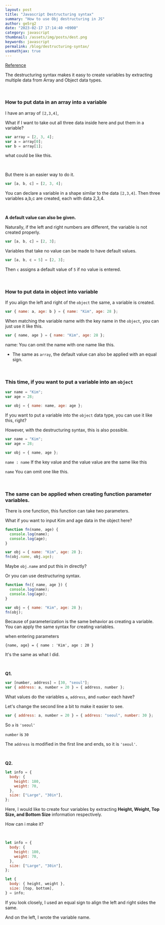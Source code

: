 ```yaml
---
layout: post
title: "Javascript Destructuring syntax"
summary: "How to use Obj destructuring in JS"
author: ge5rg2
date: "2023-02-17 17:14:40 +0900"
category: javascript
thumbnail: /assets/img/posts/dest.png
keywords: javascript
permalink: /blog/destructuring-syntax/
usemathjax: true
---
```


[Reference](https://codingapple.com/)

The destructuring syntax makes it easy to create variables by extracting multiple data from Array and Object data types.

<br/>

### **How to put data in an array into a variable**

I have an array of `[2,3,4]`,

What if I want to take out all three data inside here and put them in a variable?

```jsx
var array = [2, 3, 4];
var a = array[0];
var b = array[1];
```

what could be like this.

<br/>

But there is an easier way to do it.

```jsx
var [a, b, c] = [2, 3, 4];
```

You can declare a variable in a shape similar to the data `[2,3,4]`.
Then three variables a,b,c are created, each with data 2,3,4.

<br/>

**A default value can also be given.**

Naturally, if the left and right numbers are different, the variable is not created properly.

```jsx
var [a, b, c] = [2, 3];
```

Variables that take no value can be made to have default values.

```jsx
var [a, b, c = 5] = [2, 3];
```

Then `c` assigns a default value of `5` if no value is entered.

<br/>

### How to put data in object into variable

If you align the left and right of the `object` the same, a variable is created.

```jsx
var { name: a, age: b } = { name: "Kim", age: 28 };
```

When matching the variable name with the key name in the `object`, you can just use it like this.

```jsx
var { name, age } = { name: "Kim", age: 28 };
```

name: You can omit the name with one name like this.

- The same as `array`, the default value can also be applied with an equal sign.

<br/>

### This time, if you want to put a variable into an `object`

```jsx
var name = "Kim";
var age = 28;

var obj = { name: name, age: age };
```

If you want to put a variable into the `object` data type, you can use it like this, right?

However, with the destructuring syntax, this is also possible.

```jsx
var name = "Kim";
var age = 28;

var obj = { name, age };
```

`name : name` If the key value and the value value are the same like this

`name` You can omit one like this.

<br/>

### The same can be applied when creating function parameter variables.

There is one function, this function can take two parameters.

What if you want to input Kim and age data in the object here?

```jsx
function fn(name, age) {
  console.log(name);
  console.log(age);
}

var obj = { name: "Kim", age: 28 };
fn(obj.name, obj.age);
```

Maybe `obj.name` and put this in directly?

Or you can use destructuring syntax.

```jsx
function fn({ name, age }) {
  console.log(name);
  console.log(age);
}

var obj = { name: "Kim", age: 28 };
fn(obj);
```

Because of parameterization is the same behavior as creating a variable.
You can apply the same syntax for creating variables.

when entering parameters

`{name, age} = { name : 'Kim', age : 20 }`

It's the same as what I did.

<br/>

**Q1.**

```jsx
var [number, address] = [30, "seoul"];
var { address: a, number = 20 } = { address, number };
```

What values do the variables `a`, `address`, and `number` each have?

Let's change the second line a bit to make it easier to see.

```jsx
var { address: a, number = 20 } = { address: "seoul", number: 30 };
```

So `a` is `'seoul'`

`number` is `30`

The `address` is modified in the first line and ends, so it is `'seoul'`.

<br/>

**Q2.**

```jsx
let info = {
  body: {
    height: 180,
    weight: 70,
  },
  size: ["Large", "30in"],
};
```

Here, I would like to create four variables by extracting **Height, Weight, Top Size, and Bottom Size** information respectively.

How can i make it?

<br/>

```jsx
let info = {
  body: {
    height: 180,
    weight: 70,
  },
  size: ["Large", "30in"],
};

let {
  body: { height, weight },
  size: [top, bottom],
} = info;
```

If you look closely, I used an equal sign to align the left and right sides the same.

And on the left, I wrote the variable name.

<br/>
